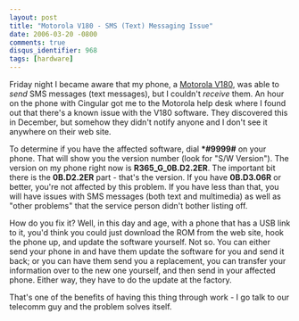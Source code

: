 ```yaml
---
layout: post
title: "Motorola V180 - SMS (Text) Messaging Issue"
date: 2006-03-20 -0800
comments: true
disqus_identifier: 968
tags: [hardware]
---
```

Friday night I became aware that my phone, a [Motorola
V180](http://direct.motorola.com/ENS/web_producthome.asp?Country=USA&language=ENS&productid=29308),
was able to *send* SMS messages (text messages), but I couldn't
*receive* them. An hour on the phone with Cingular got me to the
Motorola help desk where I found out that there's a known issue with the
V180 software. They discovered this in December, but somehow they didn't
notify anyone and I don't see it anywhere on their web site.

 To determine if you have the affected software, dial **\*\#9999\#** on
your phone. That will show you the version number (look for "S/W
Version"). The version on my phone right now is **R365\_G\_0B.D2.2ER**.
The important bit there is the **0B.D2.2ER** part - that's the version.
If you have **0B.D3.06R** or better, you're not affected by this
problem. If you have less than that, you will have issues with SMS
messages (both text and multimedia) as well as "other problems" that the
service person didn't bother listing off.

 How do you fix it? Well, in this day and age, with a phone that has a
USB link to it, you'd think you could just download the ROM from the web
site, hook the phone up, and update the software yourself. Not so. You
can either send your phone in and have them update the software for you
and send it back; or you can have them send you a replacement, you can
transfer your information over to the new one yourself, and then send in
your affected phone. Either way, they have to do the update at the
factory.

 That's one of the benefits of having this thing through work - I go
talk to our telecomm guy and the problem solves itself.
